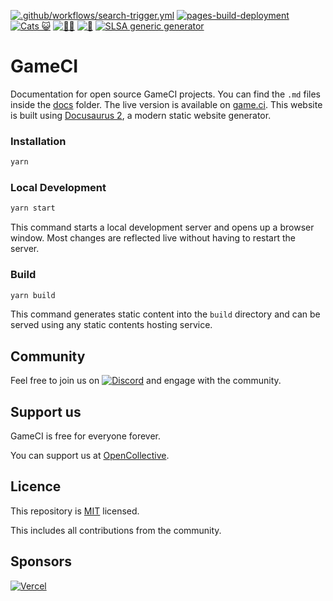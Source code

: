 [![.github/workflows/search-trigger.yml](https://github.com/Codes-Exe/documentation/actions/workflows/search-trigger.yml/badge.svg)](https://github.com/Codes-Exe/documentation/actions/workflows/search-trigger.yml)
[![pages-build-deployment](https://github.com/Codes-Exe/documentation/actions/workflows/pages/pages-build-deployment/badge.svg)](https://github.com/Codes-Exe/documentation/actions/workflows/pages/pages-build-deployment)
[![Cats 😺](https://github.com/Codes-Exe/documentation/actions/workflows/cats.yml/badge.svg)](https://github.com/Codes-Exe/documentation/actions/workflows/cats.yml)
[![👩‍💻](https://github.com/Codes-Exe/documentation/actions/workflows/checks.yml/badge.svg)](https://github.com/Codes-Exe/documentation/actions/workflows/checks.yml)
[![🚦](https://github.com/Codes-Exe/documentation/actions/workflows/lighthouse-report.yml/badge.svg)](https://github.com/Codes-Exe/documentation/actions/workflows/lighthouse-report.yml)
[![SLSA generic generator](https://github.com/Codes-Exe/documentation/actions/workflows/generator-generic-ossf-slsa3-publish.yml/badge.svg)](https://github.com/Codes-Exe/documentation/actions/workflows/generator-generic-ossf-slsa3-publish.yml)
# GameCI

Documentation for open source GameCI projects. You can find the `.md` files inside the
[docs](./docs) folder. The live version is available on [game.ci](https://game.ci). This website is
built using [Docusaurus 2](https://docusaurus.io/), a modern static website generator.

### Installation

```bash
yarn
```

### Local Development

```bash
yarn start
```

This command starts a local development server and opens up a browser window. Most changes are
reflected live without having to restart the server.

### Build

```bash
yarn build
```

This command generates static content into the `build` directory and can be served using any static
contents hosting service.

## Community

Feel free to join us on [![Discord](assets/readme/Discord.svg)](https://game.ci/discord) and engage
with the community.

## Support us

GameCI is free for everyone forever.

You can support us at [OpenCollective](https://opencollective.com/game-ci).

## Licence

This repository is [MIT](./LICENSE) licensed.

This includes all contributions from the community.

## Sponsors

[![Vercel](assets/readme/Vercel.svg)](https://vercel.com?utm_source=game-ci)
